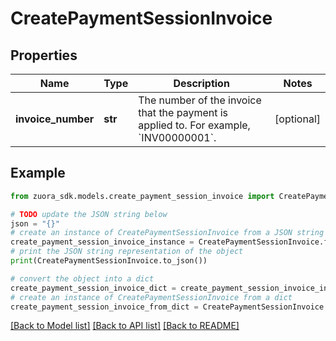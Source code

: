 # CreatePaymentSessionInvoice


## Properties

Name | Type | Description | Notes
------------ | ------------- | ------------- | -------------
**invoice_number** | **str** | The number of the invoice that the payment is applied to. For example, &#x60;INV00000001&#x60;.   | [optional] 

## Example

```python
from zuora_sdk.models.create_payment_session_invoice import CreatePaymentSessionInvoice

# TODO update the JSON string below
json = "{}"
# create an instance of CreatePaymentSessionInvoice from a JSON string
create_payment_session_invoice_instance = CreatePaymentSessionInvoice.from_json(json)
# print the JSON string representation of the object
print(CreatePaymentSessionInvoice.to_json())

# convert the object into a dict
create_payment_session_invoice_dict = create_payment_session_invoice_instance.to_dict()
# create an instance of CreatePaymentSessionInvoice from a dict
create_payment_session_invoice_from_dict = CreatePaymentSessionInvoice.from_dict(create_payment_session_invoice_dict)
```
[[Back to Model list]](../README.md#documentation-for-models) [[Back to API list]](../README.md#documentation-for-api-endpoints) [[Back to README]](../README.md)



